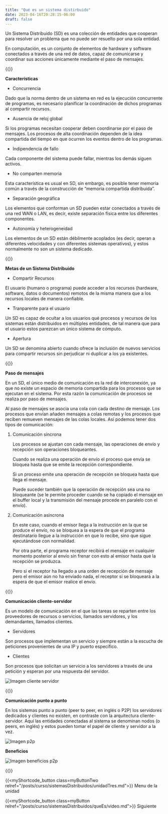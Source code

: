 ```yaml
---
title: "Qué es un sistema distirbuido"
date: 2023-04-16T20:28:15-06:00
draft: false
---
```


Un Sistema Distribuido (SD) es una colección de entidades que cooperan para resolver un problema que no puede ser resuelto por una sola entidad.

En computación, es un conjunto de elementos de hardware y software conectados a través de una red de datos, capaz de comunicarse y coordinar sus acciones únicamente mediante el paso de mensajes.

{{<salto>}}

**Características**

- Concurrencia

Dado que la norma dentro de un sistema en red es la ejecución concurrente de programas, es necesario planificar la coordinación de dichos programas al compartir recursos.

- Ausencia de reloj global

Si los programas necesitan cooperar deben coordinarse por el paso de mensajes. Los procesos de alta coordinación dependen de la idea compartida del tiempo en que ocurren los eventos dentro de los programas.

- Indipendencia de fallo

Cada componente del sistema puede fallar, mientras los demás siguen activos.

- No comparten memoria

Esta característica es usual en SD, sin embargo, es posible tener memoria común a través de la construcción de “memoria compartida distribuida”.

- Separación geográfica

Los elementos que conforman un SD pueden estar conectados a través de una red WAN o LAN, es decir, existe separación física entre los diferentes componentes.

- Autonomía y heterogeneidad

Los elementos de un SD están débilmente acoplados (es decir, operan a diferentes velocidades y con diferentes sistemas operativos), y estos normalmente no son un sistema dedicado.

{{<salto>}}

**Metas de un Sistema Distribuido**

- Compartir Recursos

El usuario (humano o programa) puede acceder a los recursos (hardware, software, datos o documentos) remotos de la misma manera que a los recursos locales de manera confiable.

- Tranparente para el usuario

Un SD es capaz de ocultar a los usuarios qué procesos y recursos de los sistemas están distribuidos en múltiples entidades, de tal manera que para el usuario estos parezcan un único sistema de cómputo.

- Apertura

Un SD se denomina abierto cuando ofrece la inclusión de nuevos servicios para compartir recursos sin perjudicar ni duplicar a los ya existentes.

{{<salto>}}

**Paso de mensajes**

En un SD, el único medio de comunicación es la red de interconexión, ya que no existe un espacio de memoria compartida para los procesos que se ejecutan en el sistema. Por esta razón la comunicación de procesos se realiza por paso de mensajes.

Al paso de mensajes se asocia una cola con cada destino de mensaje. Los procesos que envían añaden mensajes a colas remotas y los procesos que reciben remueven mensajes de las colas locales. Así podemos tener dos tipos de comunicación:

1. Comunicación síncrona

    Los procesos se ajustan con cada mensaje, las operaciones de envío y recepción son operaciones bloqueantes. 
    
    Cuando se realiza una operación de envío el proceso que envía se bloquea hasta que se emite la recepción correspondiente.

    Si un proceso emite una operación de recepción se bloquea hasta que llega el mensaje.

    Puede suceder también que la operación de recepción sea una no bloqueante (se le permite proceder cuando se ha copiado el mensaje en el buffer local y la transmisión del mensaje procede en paralelo con el envío).

2. Comunicación asíncrona

    En este caso, cuando el emisor llega a la instrucción en la que se produce el envío, no se bloquea a la espera de que el programa destinatario llegue a la instrucción en que lo recibe, sino que sigue ejecutándose con normalidad.

    Por otra parte, el programa receptor recibirá el mensaje en cualquier momento posterior al envío sin frenar con esto al emisor hasta que la recepción se produzca.

    Pero si el receptor ha llegado a una orden de recepción de mensaje pero el emisor aún no ha enviado nada, el receptor sí se bloqueará a la espera de que el emisor realice el envío.

{{<salto>}}

**Comunicación cliente-servidor**

Es un modelo de comunicación en el que las tareas se reparten entre los proveedores de
recursos o servicios, llamados servidores, y los demandantes, llamados clientes.

- Servidores

Son procesos que implementan un servicio y siempre están a la escucha de peticiones provenientes de una IP y puerto específico.

- Clientes

Son procesos que solicitan un servicio a los servidores a través de una petición y esperan por una respuesta del servidor.

![Imagen cliente servidor](/posts/img/unidad3/cliente_servidor.webp#center)

{{<salto>}}

**Comunicación punto a punto**

En los sistemas punto a punto (peer to peer, en inglés o P2P) los servidores dedicados y clientes no existen, en contraste con la arquitectura cliente-servidor. Aquí las entidades conectadas al sistema se denominan nodos (o peers, en inglés) y estos pueden tomar el papel de cliente y servidor a la vez.

![Imagen p2p](/posts/img/unidad3/p2p.webp#center)

**Beneficios**

![Imagen beneficios p2p](/posts/img/unidad3/beneficios_p2p.webp)

{{<salto>}}



{{<myShortcode_button class=myButtonTwo relref="/posts/curso/sistemasDistribuidos/unidadTres.md">}} Menu de la unidad

{{<myShortcode_button class=myButton relref="/posts/curso/sistemasDistribuidos/queEs/video.md">}} Siguiente